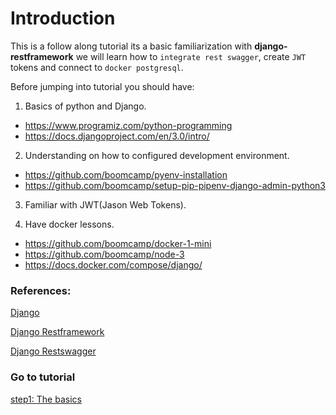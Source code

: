 # Introduction

This is a follow along tutorial its a basic familiarization with **django-restframework** we will learn how to `integrate rest swagger`, create `JWT` tokens and connect to `docker postgresql`.

Before jumping into tutorial you should have:

1. Basics of python and Django.

  - https://www.programiz.com/python-programming
  - https://docs.djangoproject.com/en/3.0/intro/
  
2. Understanding on how to configured development environment.

  - https://github.com/boomcamp/pyenv-installation
  - https://github.com/boomcamp/setup-pip-pipenv-django-admin-python3
  
3. Familiar with JWT(Jason Web Tokens).

4.  Have docker lessons.
  - https://github.com/boomcamp/docker-1-mini
  - https://github.com/boomcamp/node-3
  - https://docs.docker.com/compose/django/


### References:

[Django](https://www.djangoproject.com/)

[Django Restframework](https://www.django-rest-framework.org/)

[Django Restswagger](https://django-rest-swagger.readthedocs.io/en/latest/)

### Go to tutorial

[step1: The basics](https://github.com/boomcamp/django-restframework/tree/step1-basics)
